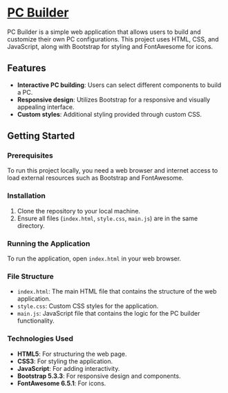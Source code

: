 # [PC Builder](https://elgraam.github.io/PC-Builder/)

PC Builder is a simple web application that allows users to build and customize their own PC configurations. This project uses HTML, CSS, and JavaScript, along with Bootstrap for styling and FontAwesome for icons.

## Features

- **Interactive PC building**: Users can select different components to build a PC.
- **Responsive design**: Utilizes Bootstrap for a responsive and visually appealing interface.
- **Custom styles**: Additional styling provided through custom CSS.

## Getting Started

### Prerequisites

To run this project locally, you need a web browser and internet access to load external resources such as Bootstrap and FontAwesome.

### Installation

1. Clone the repository to your local machine.
2. Ensure all files (`index.html`, `style.css`, `main.js`) are in the same directory.

### Running the Application

To run the application, open `index.html` in your web browser. 

### File Structure

- `index.html`: The main HTML file that contains the structure of the web application.
- `style.css`: Custom CSS styles for the application.
- `main.js`: JavaScript file that contains the logic for the PC builder functionality.

### Technologies Used

- **HTML5**: For structuring the web page.
- **CSS3**: For styling the application.
- **JavaScript**: For adding interactivity.
- **Bootstrap 5.3.3**: For responsive design and components.
- **FontAwesome 6.5.1**: For icons.
